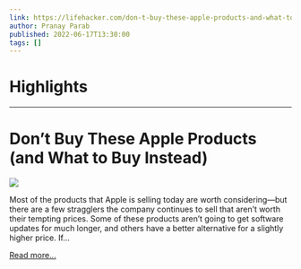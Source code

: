 ```yaml
---
link: https://lifehacker.com/don-t-buy-these-apple-products-and-what-to-buy-instead-1849076734
author: Pranay Parab
published: 2022-06-17T13:30:00
tags: []
---
```

# Highlights


---
# Don’t Buy These Apple Products (and What to Buy Instead)
![](https://i.kinja-img.com/gawker-media/image/upload/s--3RjPZiyw--/c_fit,fl_progressive,q_80,w_636/1b87773066760e282e9b2a91ee7d7518.jpg)

Most of the products that Apple is selling today are worth considering—but there are a few stragglers the company continues to sell that aren’t worth their tempting prices. Some of these products aren’t going to get software updates for much longer, and others have a better alternative for a slightly higher price. If…

[Read more...](https://lifehacker.com/don-t-buy-these-apple-products-and-what-to-buy-instead-1849076734)